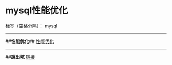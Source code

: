 ﻿# mysql性能优化

标签（空格分隔）： mysql

---

##**性能优化**##
[性能优化][1]


  [1]: http://coolshell.cn/articles/1846.html
  
  
---

##**跳出坑**
[链接][2]

  [2]:http://www.csdn.net/article/2015-01-16/2823591

